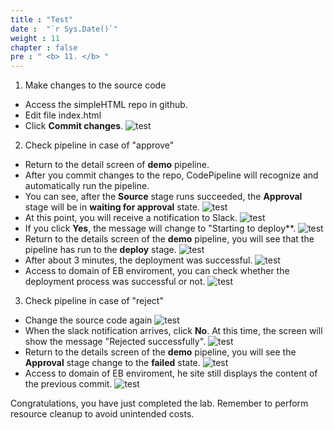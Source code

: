 ```yaml
---
title : "Test"
date :  "`r Sys.Date()`" 
weight : 11 
chapter : false
pre : " <b> 11. </b> "
---
```


1. Make changes to the source code
  + Access the simpleHTML repo in github.
  + Edit file index.html
  + Click **Commit changes**.
  ![test](/images/5.test/005.png)

2. Check pipeline in case of "approve"
  + Return to the detail screen of **demo** pipeline.
  + After you commit changes to the repo, CodePipeline will recognize and automatically run the pipeline.
  + You can see, after the **Source** stage runs succeeded, the **Approval** stage will be in **waiting for approval** state.
  ![test](/images/5.test/002.png)
  + At this point, you will receive a notification to Slack.
  ![test](/images/5.test/006.png)
  + If you click **Yes**, the message will change to "Starting to deploy**.
  ![test](/images/5.test/006-1.png)
  + Return to the details screen of the **demo** pipeline, you will see that the pipeline has run to the **deploy** stage.
  ![test](/images/5.test/007.png)
  + After about 3 minutes, the deployment was successful. 
  ![test](/images/5.test/008.png)
  + Access to domain of EB enviroment, you can check whether the deployment process was successful or not.
  ![test](/images/5.test/009.png)
  
3. Check pipeline in case of "reject"
  + Change the source code again
  ![test](/images/5.test/009-1.png)
  + When the slack notification arrives, click **No**. At this time, the screen will show the message "Rejected successfully".
  ![test](/images/5.test/010-1.png)
  + Return to the details screen of the **demo** pipeline, you will see the **Approval** stage change to the **failed** state.
  ![test](/images/5.test/010.png)
  +  Access to domain of EB enviroment, he site still displays the content of the previous commit.
  ![test](/images/5.test/009.png)

  Congratulations, you have just completed the lab. Remember to perform resource cleanup to avoid unintended costs.
